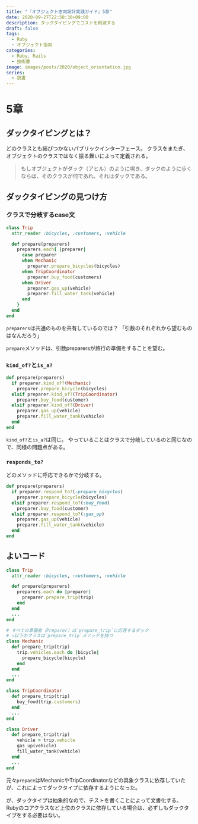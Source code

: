 ```yaml
---
title: "『オブジェクト志向設計実践ガイド』5章"
date: 2020-09-27T22:50:30+09:00
description: ダックタイピングでコストを削減する
draft: false
tags:
  - Ruby
  - オブジェクト指向
categories:
  - Ruby, Rails
  - 技術書
image: images/posts/2020/object_orientation.jpg
series:
  - 読書
---
```


# 5章

## ダックタイピングとは？

どのクラスとも結びつかないパブリックインターフェース。
クラスをまたぎ、オブジェクトのクラスではなく振る舞いによって定義される。

> もしオブジェクトがダック（アヒル）のように鳴き、ダックのように歩くならば、そのクラスが何であれ、それはダックである。


## ダックタイピングの見つけ方

### クラスで分岐するcase文

```rb
class Trip
  attr_reader :bicycles, :customers, :vehicle

  def prepare(preparers)
    preparers.each{ |preparer|
      case preparer
      when Mechanic
        preparer.prepare_bicycles(bicycles)
      when TripCoordinator
        preparer.buy_food(customers)
      when Driver
        preparer.gas_up(vehicle)
        preparer.fill_water_tank(vehicle)
      end
    }
  end
end
```

`preparers`は共通のものを共有しているのでは？
「引数のそれぞれから望むものはなんだろう」

`prepare`メソッドは、引数preparersが旅行の準備をすることを望む。


### `kind_of?`と`is_a?`

```rb
def prepare(preparers)
  if preparer.kind_of?(Mechanic)
    preparer.prepare_bicycle(bicycles)
  elsif preparer.kind_of?(TripCoordinator)
    preparer.buy_food(customer)
  elsif preparer.kind_of?(Driver)
    preparer.gas_up(vehicle)
    preparer.fill_water_tank(vehicle)
  end
end
```

`kind_of?`と`is_a?`は同じ。
やっていることはクラスで分岐しているのと同じなので、同様の問題点がある。

### `responds_to?`

どのメソッドに呼応できるかで分岐する。

```rb
def prepare(preparers)
  if preparer.respond_to?(:prepare_bicycles)
    preparer.prepare_bicycle(bicycles)
  elsif preparer.respond_to?(:buy_food)
    preparer.buy_food(customer)
  elsif preparer.respond_to?(:gas_up)
    preparer.gas_up(vehicle)
    preparer.fill_water_tank(vehicle)
  end
end
```

## よいコード

```rb
class Trip
  attr_reader :bicycles, :customers, :vehicle

  def prepare(preparers)
    preparers.each do |preparer|
      preparer.prepare_trip(trip)
    end
  end
  ...
end

# すべての準備者（Preparer）は`prepare_trip`に応答するダック
# →以下のクラスは`prepare_trip`メソッドを持つ
class Mechanic
  def prepare_trip(trip)
    trip.vehicles.each do |bicycle|
      prepare_bicycle(bicycle)
    end
  end
  ...
end

class TripCoordinator
  def prepare_trip(trip)
    buy_food(trip.customers)
  end
  ...
end

class Driver
  def prepare_trip(trip)
    vehicle = trip.vehicle
    gas_up(vehicle)
    fill_water_tank(vehicle)
  end
  ...
end
```

元々`prepare`はMechanicやTripCoordinatorなどの具象クラスに依存していたが、これによってダックタイプに依存するようになった。

が、ダックタイプは抽象的なので、テストを書くことによって文書化する。
Rubyのコアクラスなど上位のクラスに依存している場合は、必ずしもダックタイプをする必要はない。
